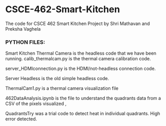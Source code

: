 # CSCE-462-Smart-Kitchen
The code for CSCE 462 Smart Kitchen Project by Shri Mathavan and Preksha Vaghela


### PYTHON FILES:

Smart Kitchen Thermal Camera is the headless code that we have been running. 
calib_thermalcam.py is the thermal camera calibration code. 


server_HDMIconnection.py is the HDMI/not-headless connection code. 

Server Headless is the old simple headless code. 

ThermalCam1.py is a thermal camera visualization file

462DataAnalysis.ipynb is the file to understand the quadrants data from a CSV of the pixels visualized , 

QuadrantsTry was a trial code to detect heat in individual quadrants. High error detected. 

